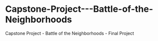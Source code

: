 # Capstone-Project---Battle-of-the-Neighborhoods
Capstone Project - Battle of the Neighborhoods - Final Project
